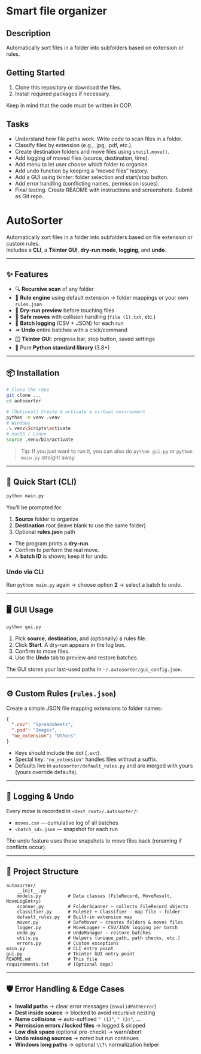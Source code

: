 # Smart file organizer

## Description
Automatically sort files in a folder into subfolders based on extension or rules.

## Getting Started
1. Clone this repository or download the files.
2. Install required packages if necessary.

Keep in mind that the code must be written in OOP.

## Tasks
- Understand how file paths work. Write code to scan files in a folder.
- Classify files by extension (e.g., .jpg, .pdf, etc.).
- Create destination folders and move files using `shutil.move()`.
- Add logging of moved files (source, destination, time).
- Add menu to let user choose which folder to organize.
- Add undo function by keeping a “moved files” history.
- Add a GUI using tkinter: folder selection and start/stop button.
- Add error handling (conflicting names, permission issues).
- Final testing. Create README with instructions and screenshots. Submit as Git repo.

# AutoSorter

Automatically sort files in a folder into subfolders based on file extension or custom rules.  
Includes a **CLI**, a **Tkinter GUI**, **dry‑run mode**, **logging**, and **undo**.

---

## ✨ Features

* 🔍 **Recursive scan** of any folder
* 🧠 **Rule engine** using default extension → folder mappings or your own `rules.json`
* 🧪 **Dry‑run preview** before touching files
* 📂 **Safe moves** with collision handling (`file (1).txt`, etc.)
* 🧾 **Batch logging** (CSV + JSON) for each run
* ⏪ **Undo** entire batches with a click/command
* 🪟 **Tkinter GUI**: progress bar, stop button, saved settings
* 🧰 Pure **Python standard library** (3.8+)

---

## 📦 Installation

```bash
# Clone the repo
git clone ...
cd autosorter

# (Optional) Create & activate a virtual environment
python -m venv .venv
# Windows
.\.venv\Scripts\activate
# macOS / Linux
source .venv/bin/activate

```

> Tip: If you just want to run it, you can also do `python gui.py` or `python main.py` straight away.

---

## 🚀 Quick Start (CLI)

```bash
python main.py
```

You’ll be prompted for:

1. **Source** folder to organize
2. **Destination** root (leave blank to use the same folder)
3. Optional **rules.json** path

* The program prints a **dry‑run**.
* Confirm to perform the real move.
* A **batch ID** is shown; keep it for undo.

### Undo via CLI

Run `python main.py` again → choose option **2** → select a batch to undo.

---

## 🖥️ GUI Usage

```bash
python gui.py
```

1. Pick **source**, **destination**, and (optionally) a rules file.
2. Click **Start**. A dry‑run appears in the log box.
3. Confirm to move files.
4. Use the **Undo** tab to preview and restore batches.

The GUI stores your last-used paths in `~/.autosorter/gui_config.json`.

---

## ⚙️ Custom Rules (`rules.json`)

Create a simple JSON file mapping extensions to folder names:

```json
{
  ".csv": "Spreadsheets",
  ".psd": "Images",
  "no_extension": "Others"
}
```

* Keys should include the dot (`.ext`).
* Special key: `"no_extension"` handles files without a suffix.
* Defaults live in `autosorter/default_rules.py` and are merged with yours (yours override defaults).

---

## 🔄 Logging & Undo

Every move is recorded in `<dest_root>/.autosorter/`:

* `moves.csv` — cumulative log of all batches
* `<batch_id>.json` — snapshot for each run

The undo feature uses these snapshots to move files back (renaming if conflicts occur).

---

## 🧱 Project Structure

```
autosorter/
    __init__.py
    models.py          # Data classes (FileRecord, MoveResult, MoveLogEntry)
    scanner.py         # FolderScanner – collects FileRecord objects
    classifier.py      # RuleSet + Classifier – map file → folder
    default_rules.py   # Built-in extension map
    mover.py           # SafeMover – creates folders & moves files
    logger.py          # MoveLogger – CSV/JSON logging per batch
    undo.py            # UndoManager – restore batches
    utils.py           # Helpers (unique_path, path checks, etc.)
    errors.py          # Custom exceptions
main.py                # CLI entry point
gui.py                 # Tkinter GUI entry point
README.md              # This file
requirements.txt       # (Optional deps)
```

---

## 🛡️ Error Handling & Edge Cases

* **Invalid paths** → clear error messages (`InvalidPathError`)
* **Dest inside source** → blocked to avoid recursive nesting
* **Name collisions** → auto-suffixed `" (1)"`, `" (2)"`, …
* **Permission errors / locked files** → logged & skipped
* **Low disk space** (optional pre-check) → warn/abort
* **Undo missing sources** → noted but run continues
* **Windows long paths** → optional `\\?\` normalization helper

